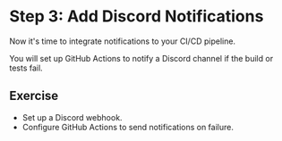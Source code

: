 # Step 3: Add Discord Notifications

Now it's time to integrate notifications to your CI/CD pipeline. 

You will set up GitHub Actions to notify a Discord channel if the build or tests fail.

## Exercise
- Set up a Discord webhook.
- Configure GitHub Actions to send notifications on failure.
